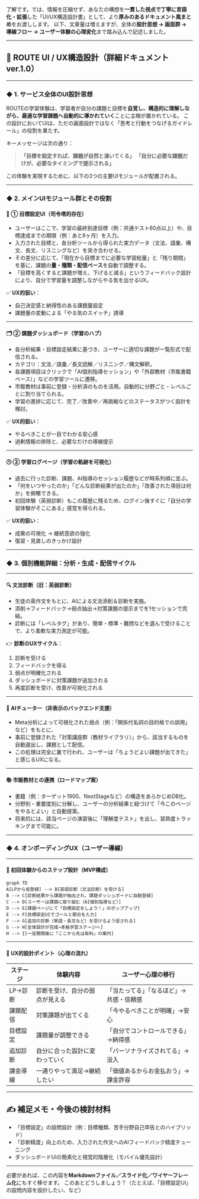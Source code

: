 了解です。では、情報を圧縮せず、あなたの構想を**一貫した視点で丁寧に言語化・拡張**した「UI/UX構造設計書」として、より**厚みのあるドキュメント風まとめ**をお渡しします。
以下、文章量は増えますが、全体の**設計思想 → 画面群 → 導線フロー → ユーザー体験の心理変化**まで踏み込んで記述しました。

---

## 🧭 ROUTE UI / UX構造設計（詳細ドキュメント ver.1.0）

---

### ◆ 1. サービス全体のUI設計思想

ROUTEの学習体験は、学習者が自分の課題と目標を**自覚し、構造的に理解しながら、最適な学習課題へ自動的に導かれていく**ことに主眼が置かれている。
この設計においてUIは、ただの画面設計ではなく「思考と行動をつなげるガイドレール」の役割を果たす。

キーメッセージは次の通り：

> **「目標を設定すれば、課題が自然と湧いてくる」**
> **「自分に必要な課題だけが、必要なタイミングで提示される」**

この体験を実現するために、以下の3つの主要UIモジュールが配置される。

---

### ◆ 2. メインUIモジュール群とその役割

#### 🎯 ① 目標設定UI（司令塔的存在）

* ユーザーはここで、学習の最終到達目標（例：共通テスト60点以上）や、目標達成までの期限（例：あと8ヶ月）を入力。
* 入力された目標と、各分析ツールから得られた実力データ（文法、語彙、構文、長文、リスニングなど）を突き合わせる。
* その差分に応じて、「現在から目標までに必要な学習総量」と「残り期間」を基に、課題の**量・種類・配信ペース**を自動で調整する。
* 「目標を高くすると課題が増え、下げると減る」というフィードバック設計により、自分で学習量を調整しながらやる気を出せるUX。

✅ **UX的狙い**：

* 自己決定感と納得性のある課題量設定
* 課題量の変動による「やる気のスイッチ」誘導

---

#### 🗂️ ② 課題ダッシュボード（学習のハブ）

* 各分析結果・目標設定結果に基づき、ユーザーに適切な課題が一覧形式で配信される。
* カテゴリ：文法／語彙／長文読解／リスニング／構文解釈。
* 各課題項目はクリックで「AI個別指導セッション」や「外部教材（市販書籍ベース）」などの学習ツールに遷移。
* 市販教材は事前に登録・分析済のものを活用。自動的に分野ごと・レベルごとに割り当てられる。
* 学習の進捗に応じて、完了／改善中／再挑戦などのステータスがつく設計を検討。

✅ **UX的狙い**：

* やるべきことが一目でわかる安心感
* 過剰情報の排除と、必要なだけの導線提示

---

#### 🕒 ③ 学習ログページ（学習の軌跡を可視化）

* 過去に行った診断、課題、AI指導のセッション履歴などが時系列順に並ぶ。
* 「何をいつやったのか」「どんな診断結果が出たのか」「改善された項目は何か」を俯瞰できる。
* 初回体験（英弱診断）もこの履歴に残るため、ログイン後すぐに「自分の学習体験がそこにある」感覚を得られる。

✅ **UX的狙い**：

* 成果の可視化 → 継続意欲の強化
* 復習・見直しのきっかけ設計

---

### ◆ 3. 個別機能詳細：分析・生成・配信サイクル

---

#### 🔍 文法診断（旧：英弱診断）

* 生徒の英作文をもとに、AIによる文法添削＆診断を実施。
* 添削→フィードバック→弱点抽出→対策課題の提示までを1セッションで完結。
* 診断には「レベルタグ」があり、簡単・標準・難問などを選んで受けることで、より柔軟な実力測定が可能。

👉 **診断のUXサイクル**：

1. 診断を受ける
2. フィードバックを得る
3. 弱点が明確化される
4. ダッシュボードに対策課題が追加される
5. 再度診断を受け、改善が可視化される

---

#### 🤖 AIチューター（非表示のバックエンド支援）

* Meta分析によって可視化された弱点（例：「関係代名詞の目的格での誤用」など）をもとに、
* 事前に登録された「対策講座群（教材ライブラリ）」から、該当するものを自動選出し、課題として配信。
* この処理は完全に裏で行われ、ユーザーは「ちょうどよい課題が出てきた」と感じるUXになる。

---

#### 📚 市販教材との連携（ロードマップ案）

* 書籍（例：ターゲット1900、NextStageなど）の構造をあらかじめDB化。
* 分野別・重要度別に分解し、ユーザーの分析結果と紐づけて「今このページをやるとよい」と自動提案。
* 将来的には、該当ページの演習後に「理解度テスト」を出し、習熟度トラッキングまで可能に。

---

### ◆ 4. オンボーディングUX（ユーザー導線）

---

#### 🔰 初回体験からのステップ設計（MVP構成）

```mermaid
graph TD
A[LPから仮登録] --> B[英弱診断（文法診断）を受ける]
B --> C[診断結果から課題が抽出され、課題ダッシュボードに自動登録]
C --> D[ユーザーは課題に取り組む（AI個別指導など）]
D --> E[課題ページにて「目標設定をしよう！」のポップアップ]
E --> F[目標設定UIでゴールと期日を入力]
F --> G[追加の診断（単語・長文など）を受けるよう促される]
G --> H[全体設計が完成→本格学習ステージへ]
H --> I[一定期間後に「ここから先は有料」の案内]
```

---

#### 📌 UX的設計ポイント（心理の流れ）

| ステージ  | 体験内容            | ユーザー心理の移行            |
| ----- | --------------- | -------------------- |
| LP→診断 | 診断を受け、自分の弱点が見える | 「当たってる」「なるほど」→共感・信頼感 |
| 課題配信  | 対策課題が出てくる       | 「今やるべきことが明確」→安心      |
| 目標設定  | 課題量が調整できる       | 「自分でコントロールできる」→納得感   |
| 追加診断  | 自分に合った設計に変わっていく | 「パーソナライズされてる」→没入     |
| 課金導線  | 一通りやって満足→継続したい  | 「価値あるからお金払おう」→課金許容   |

---

## ✍️ 補足メモ・今後の検討材料

* 「目標設定」の設問設計（例：目標種類、苦手分野自己申告とのハイブリッド）
* 「診断精度」向上のため、入力された作文へのAIフィードバック精度チューニング
* ダッシュボードUIの簡素化と視覚的階層化（モバイル優先設計）

---

必要があれば、この内容を**Markdownファイル／スライド化／ワイヤーフレーム化**にもすぐ移せます。
このあとどうしましょう？（たとえば、「目標設定UI」の設問内容を設計したい、など）
